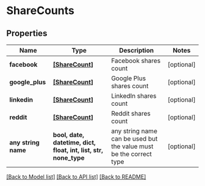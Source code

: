 # ShareCounts


## Properties
Name | Type | Description | Notes
------------ | ------------- | ------------- | -------------
**facebook** | [**[ShareCount]**](ShareCount.md) | Facebook shares count | [optional] 
**google_plus** | [**[ShareCount]**](ShareCount.md) | Google Plus shares count | [optional] 
**linkedin** | [**[ShareCount]**](ShareCount.md) | LinkedIn shares count | [optional] 
**reddit** | [**[ShareCount]**](ShareCount.md) | Reddit shares count | [optional] 
**any string name** | **bool, date, datetime, dict, float, int, list, str, none_type** | any string name can be used but the value must be the correct type | [optional]

[[Back to Model list]](../README.md#documentation-for-models) [[Back to API list]](../README.md#documentation-for-api-endpoints) [[Back to README]](../README.md)


